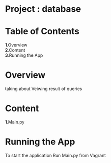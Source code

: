# Project : database
  
  # Table of Contents
 **1**.Overview  
 **2**.Content  
 **3**.Running the App
  
  # Overview
  taking about Veiwing result of queries 
  # Content
 **1**.Main.py
# Running the App
To start the application Run Main.py from Vagrant 
